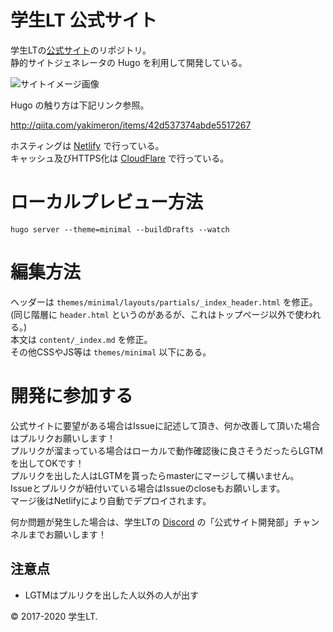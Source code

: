 # 学生LT 公式サイト

学生LTの[公式サイト](https://student-lt.tech/)のリポジトリ。  
静的サイトジェネレータの Hugo を利用して開発している。

![サイトイメージ画像](https://i.gyazo.com/9908c8b06e251b275d1011704981988f.jpg)

Hugo の触り方は下記リンク参照。

http://qiita.com/yakimeron/items/42d537374abde5517267

ホスティングは [Netlify](https://www.netlify.com/) で行っている。  
キャッシュ及びHTTPS化は [CloudFlare](https://www.cloudflare.com/) で行っている。

# ローカルプレビュー方法

```
hugo server --theme=minimal --buildDrafts --watch
```

# 編集方法

ヘッダーは `themes/minimal/layouts/partials/_index_header.html` を修正。  
(同じ階層に `header.html` というのがあるが、これはトップページ以外で使われる。)  
本文は `content/_index.md` を修正。  
その他CSSやJS等は `themes/minimal` 以下にある。


# 開発に参加する

公式サイトに要望がある場合はIssueに記述して頂き、何か改善して頂いた場合はプルリクお願いします！  
プルリクが溜まっている場合はローカルで動作確認後に良さそうだったらLGTMを出してOKです！  
プルリクを出した人はLGTMを貰ったらmasterにマージして構いません。  
Issueとプルリクが紐付いている場合はIssueのcloseもお願いします。  
マージ後はNetlifyにより自動でデプロイされます。  

何か問題が発生した場合は、学生LTの [Discord](https://discord.gg/F4u9yKN) の「公式サイト開発部」チャンネルまでお願いします！

## 注意点

- LGTMはプルリクを出した人以外の人が出す

© 2017-2020 学生LT.

